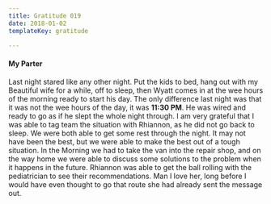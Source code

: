 ```yaml
---
title: Gratitude 019
date: 2018-01-02
templateKey: gratitude

---
```


#### My Parter

Last night stared like any other night. Put the kids to bed, hang out with my Beautiful wife for a while, off to sleep, then Wyatt comes in at the wee hours of the morning ready to start his day.  The only difference last night was that it was not the wee hours of the day, it was **11:30 PM**.  He was wired and ready to go as if he slept the whole night through.  I am very grateful that I was able to tag team the situation with Rhiannon, as he did not go back to sleep.  We were both able to get some rest through the night.  It may not have been the best, but we were able to make the best out of a tough situation.  In the Morning we had to take the van into the repair shop, and on the way home we were able to discuss some solutions to the problem when it happens in the future.  Rhiannon was able to get the ball rolling with the pediatrician to see their recommendations.  Man I love her, long before I would have even thought to go that route she had already sent the message out.  


